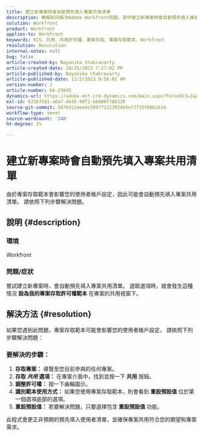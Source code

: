 ```yaml
---
title: 建立新專案時會自動預先填入專案共用清單
description: 瞭解如何解決Adobe Workfront問題，其中建立新專案時會自動預先填入專案共用清單。
solution: Workfront
product: Workfront
applies-to: Workfront
keywords: KCS、共用、共用許可權、專案存取、專案存取範本、Workfront
resolution: Resolution
internal-notes: null
bug: false
article-created-by: Nayanika Chakravarty
article-created-date: 10/25/2023 7:27:02 PM
article-published-by: Nayanika Chakravarty
article-published-date: 11/2/2023 9:56:02 AM
version-number: 1
article-number: KA-23045
dynamics-url: https://adobe-ent.crm.dynamics.com/main.aspx?forceUCI=1&pagetype=entityrecord&etn=knowledgearticle&id=a3a23476-6c73-ee11-9ae7-6045bd006295
exl-id: 625b7581-a6a7-4645-90f2-bb980f788330
source-git-commit: 587bd12eee4c59977122393de5e73f15f6062614
workflow-type: tm+mt
source-wordcount: '240'
ht-degree: 2%

---
```


# 建立新專案時會自動預先填入專案共用清單


由於專案存取範本會影響您的使用者帳戶設定，因此可能會自動預先填入專案共用清單。 請依照下列步驟解決問題。

## 說明 {#description}


### <b>環境</b>

Workfront

### <b>問題/症狀</b>

嘗試建立新專案時，會自動預先填入專案共用清單。 選取選項時，就會發生這種情況 <b>設為我的專案存取許可權範本</b> 在專案的共用視窗下。


## 解決方法 {#resolution}


如果您遇到此問題，專案存取範本可能會影響您的使用者帳戶設定。 請依照下列步驟解決問題：

### 要解決的步驟：  

1. <b>存取專案：</b> 導覽至您目前參與的任何專案。
2. <b>存取 *共用* 選項：</b> 在專案介面中，找到並按一下 <b>共用</b> 按鈕。
3. <b>調整許可權：</b> 按一下齒輪圖示。
4. <b>識別範本使用方式：</b> 如果您使用專案存取範本，則會看到 <b>重設預設值</b> 位於第一個選項底部的選項。
5. <b>重設預設值：</b> 若要解決問題，只要選擇包含 <b>重設預設值</b> 功能。


此程式會更正非預期的預先填入使用者清單，並確保專案共用符合您的期望和專案需求。
